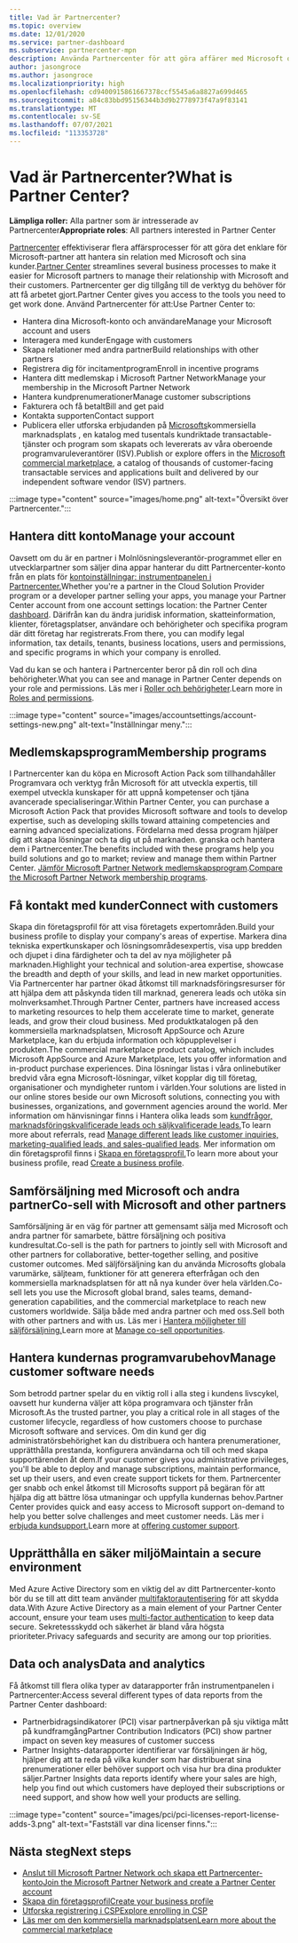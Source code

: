 ```yaml
---
title: Vad är Partnercenter?
ms.topic: overview
ms.date: 12/01/2020
ms.service: partner-dashboard
ms.subservice: partnercenter-mpn
description: Använda Partnercenter för att göra affärer med Microsoft och dina kunder
author: jasongroce
ms.author: jasongroce
ms.localizationpriority: high
ms.openlocfilehash: cd9400915861667378ccf5545a6a8827a699d465
ms.sourcegitcommit: a84c83bbd95156344b3d9b2778973f47a9f83141
ms.translationtype: MT
ms.contentlocale: sv-SE
ms.lasthandoff: 07/07/2021
ms.locfileid: "113353728"
---
```

# <a name="what-is-partner-center"></a><span data-ttu-id="d3cda-103">Vad är Partnercenter?</span><span class="sxs-lookup"><span data-stu-id="d3cda-103">What is Partner Center?</span></span>

<span data-ttu-id="d3cda-104">**Lämpliga roller:** Alla partner som är intresserade av Partnercenter</span><span class="sxs-lookup"><span data-stu-id="d3cda-104">**Appropriate roles**: All partners interested in Partner Center</span></span>

<span data-ttu-id="d3cda-105">[Partnercenter](https://partner.microsoft.com/dashboard/home) effektiviserar flera affärsprocesser för att göra det enklare för Microsoft-partner att hantera sin relation med Microsoft och sina kunder.</span><span class="sxs-lookup"><span data-stu-id="d3cda-105">[Partner Center](https://partner.microsoft.com/dashboard/home) streamlines several business processes to make it easier for Microsoft partners to manage their relationship with Microsoft and their customers.</span></span> <span data-ttu-id="d3cda-106">Partnercenter ger dig tillgång till de verktyg du behöver för att få arbetet gjort.</span><span class="sxs-lookup"><span data-stu-id="d3cda-106">Partner Center gives you access to the tools you need to get work done.</span></span> <span data-ttu-id="d3cda-107">Använd Partnercenter för att:</span><span class="sxs-lookup"><span data-stu-id="d3cda-107">Use Partner Center to:</span></span>

- <span data-ttu-id="d3cda-108">Hantera dina Microsoft-konto och användare</span><span class="sxs-lookup"><span data-stu-id="d3cda-108">Manage your Microsoft account and users</span></span>
- <span data-ttu-id="d3cda-109">Interagera med kunder</span><span class="sxs-lookup"><span data-stu-id="d3cda-109">Engage with customers</span></span>
- <span data-ttu-id="d3cda-110">Skapa relationer med andra partner</span><span class="sxs-lookup"><span data-stu-id="d3cda-110">Build relationships with other partners</span></span>
- <span data-ttu-id="d3cda-111">Registrera dig för incitamentprogram</span><span class="sxs-lookup"><span data-stu-id="d3cda-111">Enroll in incentive programs</span></span>
- <span data-ttu-id="d3cda-112">Hantera ditt medlemskap i Microsoft Partner Network</span><span class="sxs-lookup"><span data-stu-id="d3cda-112">Manage your membership in the Microsoft Partner Network</span></span>
- <span data-ttu-id="d3cda-113">Hantera kundprenumerationer</span><span class="sxs-lookup"><span data-stu-id="d3cda-113">Manage customer subscriptions</span></span>
- <span data-ttu-id="d3cda-114">Fakturera och få betalt</span><span class="sxs-lookup"><span data-stu-id="d3cda-114">Bill and get paid</span></span>
- <span data-ttu-id="d3cda-115">Kontakta supporten</span><span class="sxs-lookup"><span data-stu-id="d3cda-115">Contact support</span></span>
- <span data-ttu-id="d3cda-116">Publicera eller utforska erbjudanden på [Microsofts](/azure/marketplace)kommersiella marknadsplats , en katalog med tusentals kundriktade transactable-tjänster och program som skapats och levererats av våra oberoende programvaruleverantörer (ISV).</span><span class="sxs-lookup"><span data-stu-id="d3cda-116">Publish or explore offers in the [Microsoft commercial marketplace](/azure/marketplace), a catalog of thousands of customer-facing transactable services and applications built and delivered by our independent software vendor (ISV) partners.</span></span>

:::image type="content" source="images/home.png" alt-text="Översikt över Partnercenter.":::

## <a name="manage-your-account"></a><span data-ttu-id="d3cda-118">Hantera ditt konto</span><span class="sxs-lookup"><span data-stu-id="d3cda-118">Manage your account</span></span>

<span data-ttu-id="d3cda-119">Oavsett om du är en partner i Molnlösningsleverantör-programmet eller en utvecklarpartner som säljer dina appar hanterar du ditt Partnercenter-konto från en plats för [kontoinställningar: instrumentpanelen i Partnercenter.](https://partner.microsoft.com/dashboard/home)</span><span class="sxs-lookup"><span data-stu-id="d3cda-119">Whether you're a partner in the Cloud Solution Provider program or a developer partner selling your apps, you manage your Partner Center account from one account settings location: the Partner Center [dashboard](https://partner.microsoft.com/dashboard/home).</span></span> <span data-ttu-id="d3cda-120">Därifrån kan du ändra juridisk information, skatteinformation, klienter, företagsplatser, användare och behörigheter och specifika program där ditt företag har registrerats.</span><span class="sxs-lookup"><span data-stu-id="d3cda-120">From there, you can modify legal information, tax details, tenants, business locations, users and permissions, and specific programs in which your company is enrolled.</span></span>

<span data-ttu-id="d3cda-121">Vad du kan se och hantera i Partnercenter beror på din roll och dina behörigheter.</span><span class="sxs-lookup"><span data-stu-id="d3cda-121">What you can see and manage in Partner Center depends on your role and permissions.</span></span> <span data-ttu-id="d3cda-122">Läs mer i [Roller och behörigheter](permissions-overview.md).</span><span class="sxs-lookup"><span data-stu-id="d3cda-122">Learn more in [Roles and permissions](permissions-overview.md).</span></span>

:::image type="content" source="images/accountsettings/account-settings-new.png" alt-text="Inställningar meny.":::

## <a name="membership-programs"></a><span data-ttu-id="d3cda-124">Medlemskapsprogram</span><span class="sxs-lookup"><span data-stu-id="d3cda-124">Membership programs</span></span>

<span data-ttu-id="d3cda-125">I Partnercenter kan du köpa en Microsoft Action Pack som tillhandahåller Programvara och verktyg från Microsoft för att utveckla expertis, till exempel utveckla kunskaper för att uppnå kompetenser och tjäna avancerade specialiseringar.</span><span class="sxs-lookup"><span data-stu-id="d3cda-125">Within Partner Center, you can purchase a Microsoft Action Pack that provides Microsoft software and tools to develop expertise, such as developing skills toward attaining competencies and earning advanced specializations.</span></span> <span data-ttu-id="d3cda-126">Fördelarna med dessa program hjälper dig att skapa lösningar och ta dig ut på marknaden. granska och hantera dem i Partnercenter.</span><span class="sxs-lookup"><span data-stu-id="d3cda-126">The benefits included with these programs help you build solutions and go to market; review and manage them within Partner Center.</span></span> <span data-ttu-id="d3cda-127">[Jämför Microsoft Partner Network medlemskapsprogram](https://partner.microsoft.com/membership/compare-offers).</span><span class="sxs-lookup"><span data-stu-id="d3cda-127">[Compare the Microsoft Partner Network membership programs](https://partner.microsoft.com/membership/compare-offers).</span></span>

## <a name="connect-with-customers"></a><span data-ttu-id="d3cda-128">Få kontakt med kunder</span><span class="sxs-lookup"><span data-stu-id="d3cda-128">Connect with customers</span></span>

<span data-ttu-id="d3cda-129">Skapa din företagsprofil för att visa företagets expertområden.</span><span class="sxs-lookup"><span data-stu-id="d3cda-129">Build your business profile to display your company's areas of expertise.</span></span> <span data-ttu-id="d3cda-130">Markera dina tekniska expertkunskaper och lösningsområdesexpertis, visa upp bredden och djupet i dina färdigheter och ta del av nya möjligheter på marknaden.</span><span class="sxs-lookup"><span data-stu-id="d3cda-130">Highlight your technical and solution-area expertise, showcase the breadth and depth of your skills, and lead in new market opportunities.</span></span> <span data-ttu-id="d3cda-131">Via Partnercenter har partner ökad åtkomst till marknadsföringsresurser för att hjälpa dem att påskynda tiden till marknad, generera leads och utöka sin molnverksamhet.</span><span class="sxs-lookup"><span data-stu-id="d3cda-131">Through Partner Center, partners have increased access to marketing resources to help them accelerate time to market, generate leads, and grow their cloud business.</span></span> <span data-ttu-id="d3cda-132">Med produktkatalogen på den kommersiella marknadsplatsen, Microsoft AppSource och Azure Marketplace, kan du erbjuda information och köpupplevelser i produkten.</span><span class="sxs-lookup"><span data-stu-id="d3cda-132">The commercial marketplace product catalog, which includes Microsoft AppSource and Azure Marketplace, lets you offer information and in-product purchase experiences.</span></span> <span data-ttu-id="d3cda-133">Dina lösningar listas i våra onlinebutiker bredvid våra egna Microsoft-lösningar, vilket kopplar dig till företag, organisationer och myndigheter runtom i världen.</span><span class="sxs-lookup"><span data-stu-id="d3cda-133">Your solutions are listed in our online stores beside our own Microsoft solutions, connecting you with businesses, organizations, and government agencies around the world.</span></span> <span data-ttu-id="d3cda-134">Mer information om hänvisningar finns i Hantera olika leads som [kundfrågor, marknadsföringskvalificerade leads och säljkvalificerade leads.](manage-leads.md)</span><span class="sxs-lookup"><span data-stu-id="d3cda-134">To learn more about referrals, read [Manage different leads like customer inquiries, marketing-qualified leads, and sales-qualified leads](manage-leads.md).</span></span> <span data-ttu-id="d3cda-135">Mer information om din företagsprofil finns i [Skapa en företagsprofil.](create-a-marketing-profile.md)</span><span class="sxs-lookup"><span data-stu-id="d3cda-135">To learn more about your business profile, read [Create a business profile](create-a-marketing-profile.md).</span></span>

## <a name="co-sell-with-microsoft-and-other-partners"></a><span data-ttu-id="d3cda-136">Samförsäljning med Microsoft och andra partner</span><span class="sxs-lookup"><span data-stu-id="d3cda-136">Co-sell with Microsoft and other partners</span></span>

<span data-ttu-id="d3cda-137">Samförsäljning är en väg för partner att gemensamt sälja med Microsoft och andra partner för samarbete, bättre försäljning och positiva kundresultat.</span><span class="sxs-lookup"><span data-stu-id="d3cda-137">Co-sell is the path for partners to jointly sell with Microsoft and other partners for collaborative, better-together selling, and positive customer outcomes.</span></span> <span data-ttu-id="d3cda-138">Med säljförsäljning kan du använda Microsofts globala varumärke, säljteam, funktioner för att generera efterfrågan och den kommersiella marknadsplatsen för att nå nya kunder över hela världen.</span><span class="sxs-lookup"><span data-stu-id="d3cda-138">Co-sell lets you use the Microsoft global brand, sales teams, demand-generation capabilities, and the commercial marketplace to reach new customers worldwide.</span></span> <span data-ttu-id="d3cda-139">Sälja både med andra partner och med oss.</span><span class="sxs-lookup"><span data-stu-id="d3cda-139">Sell both with other partners and with us.</span></span> <span data-ttu-id="d3cda-140">Läs mer i [Hantera möjligheter till säljförsäljning.](manage-co-sell-opportunities.md)</span><span class="sxs-lookup"><span data-stu-id="d3cda-140">Learn more at [Manage co-sell opportunities](manage-co-sell-opportunities.md).</span></span>

## <a name="manage-customer-software-needs"></a><span data-ttu-id="d3cda-141">Hantera kundernas programvarubehov</span><span class="sxs-lookup"><span data-stu-id="d3cda-141">Manage customer software needs</span></span>

<span data-ttu-id="d3cda-142">Som betrodd partner spelar du en viktig roll i alla steg i kundens livscykel, oavsett hur kunderna väljer att köpa programvara och tjänster från Microsoft.</span><span class="sxs-lookup"><span data-stu-id="d3cda-142">As the trusted partner, you play a critical role in all stages of the customer lifecycle, regardless of how customers choose to purchase Microsoft software and services.</span></span> <span data-ttu-id="d3cda-143">Om din kund ger dig administratörsbehörighet kan du distribuera och hantera prenumerationer, upprätthålla prestanda, konfigurera användarna och till och med skapa supportärenden åt dem.</span><span class="sxs-lookup"><span data-stu-id="d3cda-143">If your customer gives you administrative privileges, you'll be able to deploy and manage subscriptions, maintain performance, set up their users, and even create support tickets for them.</span></span> <span data-ttu-id="d3cda-144">Partnercenter ger snabb och enkel åtkomst till Microsofts support på begäran för att hjälpa dig att bättre lösa utmaningar och uppfylla kundernas behov.</span><span class="sxs-lookup"><span data-stu-id="d3cda-144">Partner Center provides quick and easy access to Microsoft support on-demand to help you better solve challenges and meet customer needs.</span></span> <span data-ttu-id="d3cda-145">Läs mer i [erbjuda kundsupport.](customer-support.md)</span><span class="sxs-lookup"><span data-stu-id="d3cda-145">Learn more at [offering customer support](customer-support.md).</span></span>

## <a name="maintain-a-secure-environment"></a><span data-ttu-id="d3cda-146">Upprätthålla en säker miljö</span><span class="sxs-lookup"><span data-stu-id="d3cda-146">Maintain a secure environment</span></span>

<span data-ttu-id="d3cda-147">Med Azure Active Directory som en viktig del av ditt Partnercenter-konto bör du se till att ditt team använder [multifaktorautentisering](partner-security-requirements-mandating-mfa.md) för att skydda data.</span><span class="sxs-lookup"><span data-stu-id="d3cda-147">With Azure Active Directory as a main element of your Partner Center account, ensure your team uses [multi-factor authentication](partner-security-requirements-mandating-mfa.md) to keep data secure.</span></span> <span data-ttu-id="d3cda-148">Sekretessskydd och säkerhet är bland våra högsta prioriteter.</span><span class="sxs-lookup"><span data-stu-id="d3cda-148">Privacy safeguards and security are among our top priorities.</span></span>

## <a name="data-and-analytics"></a><span data-ttu-id="d3cda-149">Data och analys</span><span class="sxs-lookup"><span data-stu-id="d3cda-149">Data and analytics</span></span>

<span data-ttu-id="d3cda-150">Få åtkomst till flera olika typer av datarapporter från instrumentpanelen i Partnercenter:</span><span class="sxs-lookup"><span data-stu-id="d3cda-150">Access several different types of data reports from the Partner Center dashboard:</span></span>

- <span data-ttu-id="d3cda-151">Partnerbidragsindikatorer (PCI) visar partnerpåverkan på sju viktiga mått på kundframgång</span><span class="sxs-lookup"><span data-stu-id="d3cda-151">Partner Contribution Indicators (PCI) show partner impact on seven key measures of customer success</span></span>
- <span data-ttu-id="d3cda-152">Partner Insights-datarapporter identifierar var försäljningen är hög, hjälper dig att ta reda på vilka kunder som har distribuerat sina prenumerationer eller behöver support och visa hur bra dina produkter säljer.</span><span class="sxs-lookup"><span data-stu-id="d3cda-152">Partner Insights data reports identify where your sales are high, help you find out which customers have deployed their subscriptions or need support, and show how well your products are selling.</span></span>

:::image type="content" source="images/pci/pci-licenses-report-license-adds-3.png" alt-text="Fastställ var dina licenser finns.":::

## <a name="next-steps"></a><span data-ttu-id="d3cda-154">Nästa steg</span><span class="sxs-lookup"><span data-stu-id="d3cda-154">Next steps</span></span>

- [<span data-ttu-id="d3cda-155">Anslut till Microsoft Partner Network och skapa ett Partnercenter-konto</span><span class="sxs-lookup"><span data-stu-id="d3cda-155">Join the Microsoft Partner Network and create a Partner Center account</span></span>](mpn-create-a-partner-center-account.md)
- [<span data-ttu-id="d3cda-156">Skapa din företagsprofil</span><span class="sxs-lookup"><span data-stu-id="d3cda-156">Create your business profile</span></span>](create-a-marketing-profile.md)
- [<span data-ttu-id="d3cda-157">Utforska registrering i CSP</span><span class="sxs-lookup"><span data-stu-id="d3cda-157">Explore enrolling in CSP</span></span>](csp-overview.md)
- [<span data-ttu-id="d3cda-158">Läs mer om den kommersiella marknadsplatsen</span><span class="sxs-lookup"><span data-stu-id="d3cda-158">Learn more about the commercial marketplace</span></span>](csp-commercial-marketplace-overview.md)
